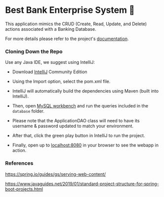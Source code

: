 # Best Bank Enterprise System :money_with_wings:

This application mimics the CRUD (Create, Read, Update, and Delete) actions associated with a Banking Database.

For more details please refer to the project's [documentation](https://docs.google.com/document/d/1u4qJDYjY3VJPEMfIhZeqkGK1dCBrHWjwb-2bhQ5nMb8/edit?usp=sharing).



### Cloning Down the Repo
Use any Java IDE, we suggest using IntelliJ:

  - Download [IntelliJ](https://www.jetbrains.com/idea/) Community Edition

  - Using the Import option, select the pom.xml file.

  - IntelliJ will automatically build the dependencies using Maven (built into IntelliJ).

  - Then, open [MySQL workbench](https://www.mysql.com/products/workbench/) and run the queries included in the `database` folder.
  
  - Please note that the ApplicationDAO class will need to have its username & password updated to match your environment.

  - After that, click the green play button in IntelliJ to run the project.

  - Finally, open up to [localhost:8080](http://localhost:8080/) in your browser to see the webapp in action.



### References

https://spring.io/guides/gs/serving-web-content/

https://www.javaguides.net/2019/01/standard-project-structure-for-spring-boot-projects.html
